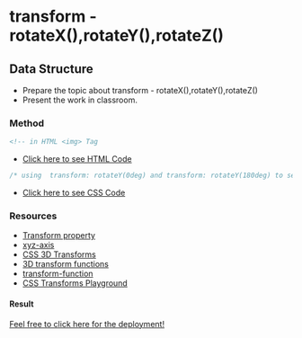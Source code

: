 # transform - rotateX(),rotateY(),rotateZ()

## Data Structure

- Prepare the topic about transform - rotateX(),rotateY(),rotateZ()
- Present the work in classroom.

### Method

```html
<!-- in HTML <img> Tag
```

- [Click here to see HTML Code](index.html)

```css
/* using  transform: rotateY(0deg) and transform: rotateY(180deg) to see the movement of img.
```

- [Click here to see CSS Code](css/style.css)

### Resources

- [Transform property](http://tympanus.net/codrops/css_reference/transform/#section_rotateY)
- [xyz-axis](https://www.101computing.net/3d-snowman/xyz-axis/)
- [CSS 3D Transforms](https://www.w3schools.com/css/css3_3dtransforms.asp)
- [3D transform functions](https://3dtransforms.desandro.com/3d-transform-functions)
- [transform-function](https://developer.mozilla.org/en-US/docs/Web/CSS/transform-function)
- [CSS Transforms Playground](https://css-playground.com/view/38/css-transforms)

#### Result

[Feel free to click here for the deployment!](https://ashraftajuddin.github.io/Css-Presentation-transform---rotateX-rotateY-rotateZ-//)
